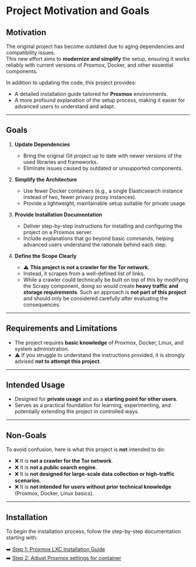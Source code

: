 # Project Motivation and Goals

## Motivation

The original project has become outdated due to aging dependencies and compatibility issues.  
This new effort aims to **modernize and simplify** the setup, ensuring it works reliably with current versions of Proxmox, Docker, and other essential components.  

In addition to updating the code, this project provides:  
- A detailed installation guide tailored for **Proxmox** environments.  
- A more profound explanation of the setup process, making it easier for advanced users to understand and adapt.  

---

## Goals

1. **Update Dependencies**  
   - Bring the original Git project up to date with newer versions of the used libraries and frameworks.  
   - Eliminate issues caused by outdated or unsupported components.  

2. **Simplify the Architecture**  
   - Use fewer Docker containers (e.g., a single Elasticsearch instance instead of two, fewer privacy proxy instances).  
   - Provide a lightweight, maintainable setup suitable for private usage.  

3. **Provide Installation Documentation**  
   - Deliver step-by-step instructions for installing and configuring the project on a Proxmox server.  
   - Include explanations that go beyond basic commands, helping advanced users understand the rationale behind each step.  

4. **Define the Scope Clearly**  
   - ⚠️ **This project is not a crawler for the Tor network.**  
   - Instead, it scrapes from a well-defined list of links.  
   - While a crawler could technically be built on top of this by modifying the Scrapy component, doing so would create **heavy traffic and storage requirements**. Such an approach is **not part of this project** and should only be considered carefully after evaluating the consequences.  

---

## Requirements and Limitations

- The project requires **basic knowledge** of Proxmox, Docker, Linux, and system administration.  
- ⚠️ If you struggle to understand the instructions provided, it is strongly advised **not to attempt this project**.  

---

## Intended Usage

- Designed for **private usage** and as a **starting point for other users**.  
- Serves as a practical foundation for learning, experimenting, and potentially extending the project in controlled ways.  

---

## Non-Goals

To avoid confusion, here is what this project is **not** intended to do:  

- ❌ It is **not a crawler for the Tor network**.  
- ❌ It is **not a public search engine**.  
- ❌ It is **not designed for large-scale data collection or high-traffic scenarios**.  
- ❌ It is **not intended for users without prior technical knowledge** (Proxmox, Docker, Linux basics).  

---
## Installation

To begin the installation process, follow the step-by-step documentation starting with:  

➡️ [Step 1: Proxmox LXC Installation Guide](./docs/INSTALL-CONTAINER.md)  
➡️ [Step 2: Adjust Proxmox settings for container](./docs/INSTALL-ADJUST-MEMLOCK.md) 